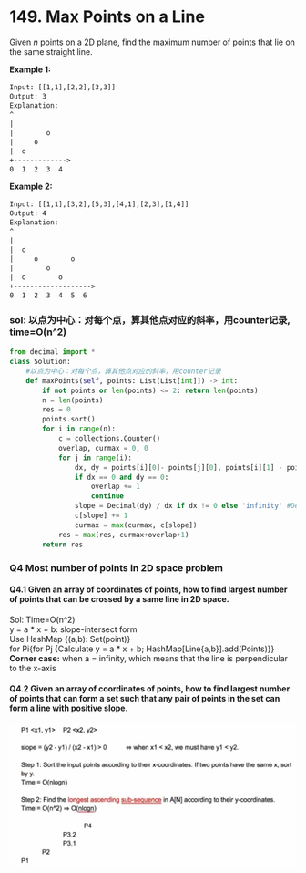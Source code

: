 # 149. Max Points on a Line

Given _n_ points on a 2D plane, find the maximum number of points that lie on the same straight line.

**Example 1:**

```text
Input: [[1,1],[2,2],[3,3]]
Output: 3
Explanation:
^
|
|        o
|     o
|  o  
+------------->
0  1  2  3  4
```

**Example 2:**

```text
Input: [[1,1],[3,2],[5,3],[4,1],[2,3],[1,4]]
Output: 4
Explanation:
^
|
|  o
|     o        o
|        o
|  o        o
+------------------->
0  1  2  3  4  5  6
```

### sol: 以点为中心：对每个点，算其他点对应的斜率，用counter记录, time=O\(n^2\)

```python
from decimal import *
class Solution:
    #以点为中心：对每个点，算其他点对应的斜率，用counter记录
    def maxPoints(self, points: List[List[int]]) -> int:
        if not points or len(points) <= 2: return len(points)
        n = len(points)
        res = 0
        points.sort()
        for i in range(n):
            c = collections.Counter()
            overlap, curmax = 0, 0
            for j in range(i):
                dx, dy = points[i][0]- points[j][0], points[i][1] - points[j][1]
                if dx == 0 and dy == 0:
                    overlap += 1
                    continue
                slope = Decimal(dy) / dx if dx != 0 else 'infinity' #Decimal deal with float point
                c[slope] += 1
                curmax = max(curmax, c[slope])
            res = max(res, curmax+overlap+1)
        return res
```

### Q4 Most number of points in 2D space problem

#### Q4.1 Given an array of coordinates of points, how to find largest number of points that can be crossed by a same line in 2D space.

Sol: Time=O\(n^2\)  
y = a \* x + b: slope-intersect form  
Use HashMap {\(a,b\): Set\(point\)}  
for Pi{for Pj {Calculate y = a \* x + b; HashMap\[Line{a,b}\].add\(Points\)}}  
**Corner case:** when a = infinity, which means that the line is perpendicular to the x-axis

#### Q4.2 Given an array of coordinates of points, how to find largest number of points that can form a set such that any pair of points in the set can form a line with positive slope.

![](../.gitbook/assets/image%20%2819%29.png)

